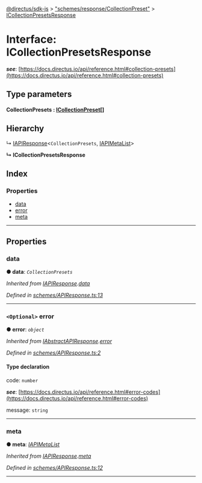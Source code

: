 [@directus/sdk-js](../README.md) > ["schemes/response/CollectionPreset"](../modules/_schemes_response_collectionpreset_.md) > [ICollectionPresetsResponse](../interfaces/_schemes_response_collectionpreset_.icollectionpresetsresponse.md)

# Interface: ICollectionPresetsResponse

*__see__*: [https://docs.directus.io/api/reference.html#collection-presets](https://docs.directus.io/api/reference.html#collection-presets)

## Type parameters
#### CollectionPresets :  [ICollectionPreset](_schemes_directus_collectionpreset_.icollectionpreset.md)[]
## Hierarchy

↳  [IAPIResponse](_schemes_apiresponse_.iapiresponse.md)<`CollectionPresets`, [IAPIMetaList](_schemes_apiresponse_.iapimetalist.md)>

**↳ ICollectionPresetsResponse**

## Index

### Properties

* [data](_schemes_response_collectionpreset_.icollectionpresetsresponse.md#data)
* [error](_schemes_response_collectionpreset_.icollectionpresetsresponse.md#error)
* [meta](_schemes_response_collectionpreset_.icollectionpresetsresponse.md#meta)

---

## Properties

<a id="data"></a>

###  data

**● data**: *`CollectionPresets`*

*Inherited from [IAPIResponse](_schemes_apiresponse_.iapiresponse.md).[data](_schemes_apiresponse_.iapiresponse.md#data)*

*Defined in [schemes/APIResponse.ts:13](https://github.com/janbiasi/sdk-js/blob/0ae3664/src/schemes/APIResponse.ts#L13)*

___
<a id="error"></a>

### `<Optional>` error

**● error**: *`object`*

*Inherited from [IAbstractAPIResponse](_schemes_apiresponse_.iabstractapiresponse.md).[error](_schemes_apiresponse_.iabstractapiresponse.md#error)*

*Defined in [schemes/APIResponse.ts:2](https://github.com/janbiasi/sdk-js/blob/0ae3664/src/schemes/APIResponse.ts#L2)*

#### Type declaration

 code: `number`

*__see__*: [https://docs.directus.io/api/reference.html#error-codes](https://docs.directus.io/api/reference.html#error-codes)

 message: `string`

___
<a id="meta"></a>

###  meta

**● meta**: *[IAPIMetaList](_schemes_apiresponse_.iapimetalist.md)*

*Inherited from [IAPIResponse](_schemes_apiresponse_.iapiresponse.md).[meta](_schemes_apiresponse_.iapiresponse.md#meta)*

*Defined in [schemes/APIResponse.ts:12](https://github.com/janbiasi/sdk-js/blob/0ae3664/src/schemes/APIResponse.ts#L12)*

___


